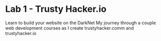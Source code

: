 # Lab 1 - Trusty Hacker.io
Learn to build your website on the DarkNet 
  My journey through a couple web development courses as I create trustyhacker.comm and trustyhacker.io 
